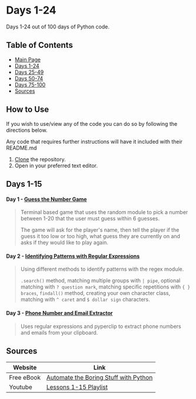 # Days 1-24
Days 1-24 out of 100 days of Python code.

## Table of Contents
- [Main Page](https://github.com/amyjtech/100DaysPython)
- [Days 1-24](https://github.com/amyjtech/100DaysPython/tree/main/days1-24)
- [Days 25-49](https://github.com/amyjtech/100DaysPython/tree/main/days25-49)
- [Days 50-74](https://github.com/amyjtech/100DaysPython/tree/main/days50-74)
- [Days 75-100](https://github.com/amyjtech/100DaysPython/tree/main/days75-100)
- [Sources](https://github.com/amyjtech/100DaysPython#sources)

 ## How to Use
If you wish to use/view any of the code you can do so by following the directions below.

Any code that requires further instructions will have it included with their README.md

1. [Clone](https://docs.github.com/en/github/creating-cloning-and-archiving-repositories/cloning-a-repository-from-github/cloning-a-repository) the repository.
2. Open in your preferred text editor.

## Days 1-15
#### Day 1 - [Guess the Number Game](https://github.com/amyjtech/100DaysPython/tree/main/days1-15/day1)
> Terminal based game that uses the random module to pick a number between 1-20 that the user must guess within 6 guesses.
>
> The game will ask for the player's name, then tell the player if the guess it too low or too high, what guess they are currently on and asks if they would like to play again.

 #### Day 2 - [Identifying Patterns with Regular Expressions](https://github.com/amyjtech/100DaysPython/tree/main/days1-15/day2)
> Using different methods to identify patterns with the regex module.
>
> `.search()` method, matching multiple groups with `| pipe`, optional matching with `? question mark`, matching specific repetitions with `{ } braces`, `findall()` method, creating your own character class, matching with `^ caret` and `$ dollar sign` characters.

#### Day 3 - [Phone Number and Email Extractor](https://github.com/amyjtech/100DaysPython/tree/main/days1-15/day3)
> Uses regular expressions and pyperclip to extract phone numbers and emails from your clipboard.

## Sources

| Website | Link|
|--|--|
| Free eBook | [Automate the Boring Stuff with Python](https://automatetheboringstuff.com) |
| Youtube | [Lessons 1-15 Playlist](https://youtu.be/1F_OgqRuSdI) |